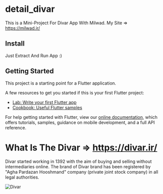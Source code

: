 # detail_divar

This is a Mini-Project For Divar App With Milwad.
My Site => https://milwad.ir/

## Install
 
Just Extract And Run App :)

## Getting Started

This project is a starting point for a Flutter application.

A few resources to get you started if this is your first Flutter project:

- [Lab: Write your first Flutter app](https://flutter.dev/docs/get-started/codelab)
- [Cookbook: Useful Flutter samples](https://flutter.dev/docs/cookbook)

For help getting started with Flutter, view our
[online documentation](https://flutter.dev/docs), which offers tutorials,
samples, guidance on mobile development, and a full API reference.

# What Is The Divar => https://divar.ir/
Divar started working in 1392 with the aim of buying and selling without intermediaries online. The brand of Divar brand has been registered by "Agha Pardazan Hooshmand" company (private joint stock company) in all legal authorities.

![Divar](https://s6.uupload.ir/files/2022-01-24_22-44-56_dkp7.png?raw=true)

